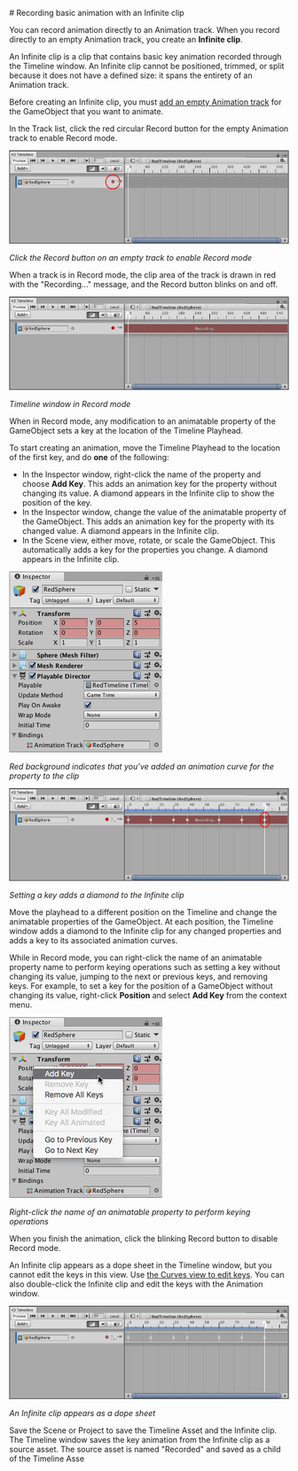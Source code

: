                                                                                                                                                                                                                                                                                                                                                                                                                                                                                                                                 # Recording basic animation with an Infinite clip

You can record animation directly to an Animation track. When you record directly to an empty Animation track, you create an **Infinite clip**.

An Infinite clip is a clip that contains basic key animation recorded through the Timeline window. An Infinite clip cannot be positioned, trimmed, or split because it does not have a defined size: it spans the entirety of an Animation track. 

Before creating an Infinite clip, you must [add an empty Animation track](trk_add.md) for the GameObject that you want to animate.

In the Track list, click the red circular Record button for the empty Animation track to enable Record mode. 

![Click the Record button on an empty track to enable Record mode](images/timeline_workflow_record_button.png) 

_Click the Record button on an empty track to enable Record mode_

When a track is in Record mode, the clip area of the track is drawn in red with the "Recording..." message, and the Record button blinks on and off.

![Timeline window in Record mode](images/timeline_workflow_recording.png)

_Timeline window in Record mode_

When in Record mode, any modification to an animatable property of the GameObject sets a key at the location of the Timeline Playhead. 

To start creating an animation, move the Timeline Playhead to the location of the first key, and do **one** of the following: 

* In the Inspector window, right-click the name of the property and choose **Add Key**. This adds an animation key for the property without changing its value. A diamond appears in the Infinite clip to show the position of the key.
* In the Inspector window, change the value of the animatable property of the GameObject. This adds an animation key for the property with its changed value. A diamond appears in the Infinite clip.
* In the Scene view, either move, rotate, or scale the GameObject. This automatically adds a key for the properties you change. A diamond appears in the Infinite clip.

![Red background indicates that you’ve added an animation curve for the property to the clip](images/timeline_property_red.png)

_Red background indicates that you’ve added an animation curve for the property to the clip_

![Setting a key adds a diamond to the Infinite clip](images/timeline_workflow_recording_diamonds.png)

_Setting a key adds a diamond to the Infinite clip_

Move the playhead to a different position on the Timeline and change the animatable properties of the GameObject. At each position, the Timeline window adds a diamond to the Infinite clip for any changed properties and adds a key to its associated animation curves. 

While in Record mode, you can right-click the name of an animatable property name to perform keying operations such as setting a key without changing its value, jumping to the next or previous keys, and removing keys. For example, to set a key for the position of a GameObject without changing its value, right-click **Position** and select **Add Key** from the context menu.

![Right-click the name of an animatable property to perform keying operations](images/timeline_workflow_keyframing_menu.png) 

_Right-click the name of an animatable property to perform keying operations_

When you finish the animation, click the blinking Record button to disable Record mode.

An Infinite clip appears as a dope sheet in the Timeline window, but you cannot edit the keys in this view. Use [the Curves view to edit keys](crv_keys_edit.md). You can also double-click the Infinite clip and edit the keys with the Animation window. 

![An Infinite clip appears as a dope sheet](images/timeline_workflow_dopesheet.png)

_An Infinite clip appears as a dope sheet_

Save the Scene or Project to save the Timeline Asset and the Infinite clip. The Timeline window saves the key animation from the Infinite clip as a source asset. The source asset is named "Recorded" and saved as a child of the Timeline Asse